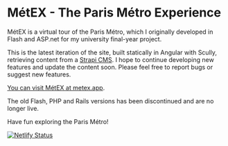 # MétEX - The Paris Métro Experience

MétEX is a virtual tour of the Paris Métro, which I originally developed in Flash and ASP.net for my university final-year project.

This is the latest iteration of the site, built statically in Angular with Scully, retrieving content from a [Strapi CMS](https://github.com/PkerUNO/MetEX-CMS). I hope to continue developing new features and update the content soon. Please feel free to report bugs or suggest new features.

[You can visit MétEX at metex.app](http://www.metex.app/).

The old Flash, PHP and Rails versions has been discontinued and are no longer live.

Have fun exploring the Paris Métro!

[![Netlify Status](https://api.netlify.com/api/v1/badges/5475cb6a-ddbd-4918-b043-4a694a99758f/deploy-status)](https://app.netlify.com/sites/metex/deploys)
